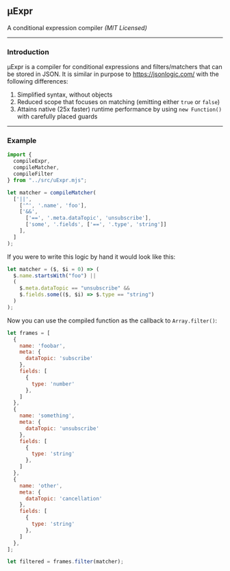 ## μExpr

A conditional expression compiler _(MIT Licensed)_

---
### Introduction

μExpr is a compiler for conditional expressions and filters/matchers that can be stored in JSON.
It is similar in purpose to https://jsonlogic.com/ with the following differences:

1. Simplified syntax, without objects
2. Reduced scope that focuses on matching (emitting either `true` or `false`)
3. Attains native (25x faster) runtime performance by using `new Function()` with carefully placed guards

<!-- https://react-querybuilder.js.org/demo -->

---
### Example

```js
import {
  compileExpr,
  compileMatcher,
  compileFilter
} from "../src/uExpr.mjs";

let matcher = compileMatcher(
  ['||',
    ['^', '.name', 'foo'],
    ['&&',
      ['==', '.meta.dataTopic', 'unsubscribe'],
      ['some', '.fields', ['==', '.type', 'string']]
    ],
  ]
);
```

If you were to write this logic by hand it would look like this:

```js
let matcher = ($, $i = 0) => (
  $.name.startsWith("foo") ||
  (
    $.meta.dataTopic == "unsubscribe" &&
    $.fields.some(($, $i) => $.type == "string")
  )
);
```

Now you can use the compiled function as the callback to `Array.filter()`:

```js
let frames = [
  {
    name: 'foobar',
    meta: {
      dataTopic: 'subscribe'
    },
    fields: [
      {
        type: 'number'
      },
    ]
  },
  {
    name: 'something',
    meta: {
      dataTopic: 'unsubscribe'
    },
    fields: [
      {
        type: 'string'
      },
    ]
  },
  {
    name: 'other',
    meta: {
      dataTopic: 'cancellation'
    },
    fields: [
      {
        type: 'string'
      },
    ]
  },
];

let filtered = frames.filter(matcher);
```